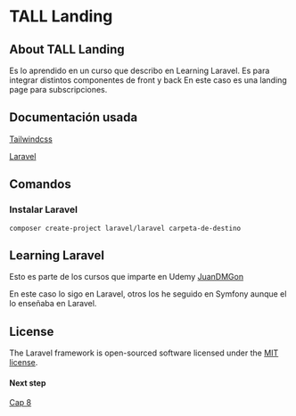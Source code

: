 # TALL Landing

## About TALL Landing

Es lo aprendido en un curso que describo en Learning Laravel.
Es para integrar distintos componentes de front y back
En este caso es una landing page para subscripciones.

## Documentación usada

[Tailwindcss](https://tailwindcss.com/docs/installation)

[Laravel](https://laravel.com/docs/8.x/installation)



## Comandos

### Instalar Laravel
```
composer create-project laravel/laravel carpeta-de-destino
```


## Learning Laravel

Esto es parte de los cursos que imparte en Udemy [JuanDMGon](https://www.udemy.com/user/juandavidmezagonzlez/)

En este caso lo sigo en Laravel, otros los he seguido en Symfony aunque el lo enseñaba en Laravel.

## License

The Laravel framework is open-sourced software licensed under the [MIT license](https://opensource.org/licenses/MIT).

#### Next step
[Cap 8](https://www.udemy.com/course/stack-tall-tailwind-alpine-laravel-y-livewire/learn/lecture/24100528#overview)